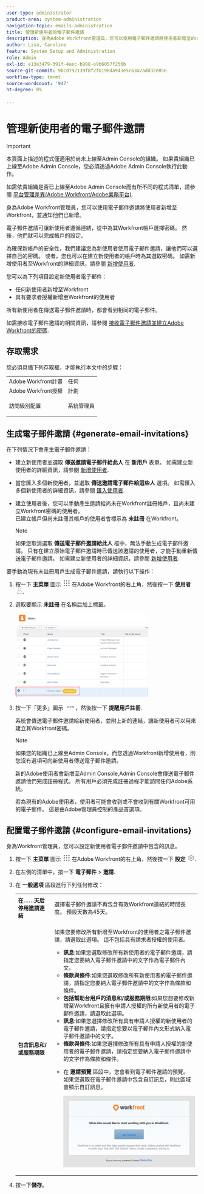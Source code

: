```yaml
---
user-type: administrator
product-area: system-administration
navigation-topic: emails-administration
title: 管理新使用者的電子郵件邀請
description: 身為Adobe Workfront管理員，您可以使用電子郵件邀請將使用者新增至Workfront，並通知他們已新增。
author: Lisa, Caroline
feature: System Setup and Administration
role: Admin
exl-id: e13e3479-391f-4aec-b998-e9b6057f256b
source-git-commit: 9bcd792139f8f2f0198da943e5c63a2add32e856
workflow-type: tm+mt
source-wordcount: '947'
ht-degree: 0%

---
```


# 管理新使用者的電子郵件邀請

<!--
<p data-mc-conditions="QuicksilverOrClassic.Draft mode">*** DON'T DELETE, DRAFT OR HIDE THIS ARTICLE. IT IS LINKED TO THE PRODUCT, THROUGH THE CONTEXT SENSITIVE HELP LINKS. **</p>
-->

>[!IMPORTANT]
>
>本頁面上描述的程式僅適用於尚未上線至Admin Console的組織。 如果貴組織已上線至Adobe Admin Console，您必須透過Adobe Admin Console執行此動作。
>
>如需依貴組織是否已上線至Adobe Admin Console而有所不同的程式清單，請參閱 [平台管理差異(Adobe Workfront/Adobe業務平台)](../../../administration-and-setup/get-started-wf-administration/actions-in-admin-console.md).

身為Adobe Workfront管理員，您可以使用電子郵件邀請將使用者新增至Workfront，並通知他們已新增。

電子郵件邀請可讓新使用者遵循連結，從中為其Workfront帳戶選擇密碼。 然後，他們就可以完成帳戶的設定。

為確保新帳戶的安全性，我們建議您為新使用者使用電子郵件邀請，讓他們可以選擇自己的密碼。 或者，您也可以在建立新使用者的帳戶時為其選取密碼。 如需新增使用者至Workfront的詳細資訊，請參閱 [新增使用者](../../../administration-and-setup/add-users/create-and-manage-users/add-users.md).

您可以為下列項目設定新使用者電子郵件：

* 任何新使用者新增至Workfront
* 具有要求者授權新增至Workfront的使用者

所有新使用者在傳送電子郵件邀請時，都會看到相同的電子郵件。

如需接收電子郵件邀請的相關資訊，請參閱 [接收電子郵件邀請並建立Adobe Workfront的密碼](../../../workfront-basics/manage-your-account-and-profile/managing-your-workfront-account/receive-email-invitations.md).

## 存取需求

您必須具備下列存取權，才能執行本文中的步驟：

<table style="table-layout:auto"> 
 <col> 
 <col> 
 <tbody> 
  <tr> 
   <td role="rowheader">Adobe Workfront計畫</td> 
   <td>任何</td> 
  </tr> 
  <tr> 
   <td role="rowheader">Adobe Workfront授權</td> 
   <td>計劃</td> 
  </tr> 
  <tr> 
   <td role="rowheader">訪問級別配置</td> 
   <td> <p>系統管理員</p> </td> 
  </tr> 
 </tbody> 
</table>

## 生成電子郵件邀請 {#generate-email-invitations}

在下列情況下會產生電子郵件邀請：

* 建立新使用者並選取 **傳送邀請電子郵件給此人** 在 **新用戶** 表單。 如需建立新使用者的詳細資訊，請參閱 [新增使用者](../../../administration-and-setup/add-users/create-and-manage-users/add-users.md).
* 當您匯入多個新使用者，並選取 **傳送邀請電子郵件給這些人** 選項。 如需匯入多個新使用者的詳細資訊，請參閱 [匯入使用者](../../../administration-and-setup/add-users/create-and-manage-users/import-users.md).
* 建立使用者後，您可以手動產生邀請給尚未在Workfront註冊帳戶，且尚未建立Workfront密碼的使用者。\
   已建立帳戶但尚未註冊其帳戶的使用者會標示為 **未註冊** 在Workfront。

   >[!NOTE]
   >
   >如果您取消選取 **傳送電子郵件邀請給此人** 框中，無法手動生成電子郵件邀請。 只有在建立原始電子郵件邀請時已傳送該邀請的使用者，才能手動重新傳送電子郵件邀請。 如需建立新使用者的詳細資訊，請參閱 [新增使用者](../../../administration-and-setup/add-users/create-and-manage-users/add-users.md).

要手動為現有未註冊用戶生成電子郵件邀請，請執行以下操作：

1. 按一下 **主菜單** 圖示 ![](assets/main-menu-icon.png) 在Adobe Workfront的右上角，然後按一下 **使用者** ![](assets/users-icon-in-main-menu.png).
1. 選取要顯示 **未註冊** 在名稱后加上標籤。

   ![](assets/unreg-user-qs-350x221.png)

1. 按一下「更多」圖示 ![](assets/more-icon.png)，然後按一下 **提醒用戶註冊**.

   系統會傳送電子郵件邀請給新使用者，並附上新的連結，讓新使用者可以用來建立其Workfront密碼。

   >[!NOTE]
   >
   >如果您的組織已上線至Admin Console，而您透過Workfront新增使用者，則您沒有選項可向新使用者傳送電子郵件邀請。
   >
   >新的Adobe使用者會新增至Admin Console,Admin Console會傳送電子郵件邀請他們完成註冊程式。 所有用戶必須完成註冊過程才能訪問任何Adobe系統。
   >
   >若為現有的Adobe使用者，使用者可能會收到或不會收到有關Workfront可用的電子郵件。 這是由Adobe管理員控制的產品首選項。

## 配置電子郵件邀請 {#configure-email-invitations}

身為Workfront管理員，您可以設定新使用者電子郵件邀請中包含的訊息。

1. 按一下 **主菜單** 圖示 ![](assets/main-menu-icon.png) 在Adobe Workfront的右上角，然後按一下 **設定** ![](assets/gear-icon-settings.png).

1. 在左側的清單中，按一下 **電子郵件** > **邀請**.

1. 在 **一般選項** 區段進行下列任何修改：

   <table style="table-layout:auto"> 
    <col> 
    <col> 
    <tbody> 
     <tr> 
      <td role="rowheader"><strong>在……天后停用邀請連結</strong> </td> 
      <td> <p>選擇電子郵件邀請不再包含有效Workfront連結的時間長度。 預設天數為45天。</p> </td> 
     </tr> 
     <tr> 
      <td role="rowheader"><strong>包含訊息和/或服務期限</strong> </td> 
      <td> <p>如果您要修改所有新增至Workfront的使用者之電子郵件邀請，請選取此選項。 這不包括具有請求者授權的使用者。</p> 
       <ul> 
        <li><strong>訊息</strong>:如果您選取修改所有新使用者的電子郵件邀請，請指定您要納入電子郵件邀請中的文字作為電子郵件內文。</li> 
        <li><strong>條款與條件</strong>:如果您選取修改所有新使用者的電子郵件邀請，請指定您要納入電子郵件邀請中的文字作為條款和條件。<br></li> 
        <li><strong>包括幫助台用戶的消息和/或服務期限</strong>:如果您想要修改新增至Workfront且擁有申請人授權的所有新使用者的電子郵件邀請，請選取此選項。</li> 
        <li><strong>訊息</strong>:如果您選擇修改所有具有申請人授權的新使用者的電子郵件邀請，請指定您要以電子郵件內文形式納入電子郵件邀請中的文字。</li> 
        <li><strong>條款與條件</strong>:如果您選擇修改所有具有申請人授權的新使用者的電子郵件邀請，請指定您要納入電子郵件邀請中的文字作為條款和條件。<br></li> 
        <li> <p>在 <strong>邀請預覽</strong> 區段中，您會看到電子郵件邀請的預覽。 如果您選取在電子郵件邀請中包含自訂訊息，則此區域會顯示自訂訊息。</p> <p> <img src="assets/email-invitation-for-all-users-preview-qs-350x190.png" style="width: 350;height: 190;"> </p> </li> 
       </ul> </td> 
     </tr> 
    </tbody> 
   </table>

1. 按一下&#x200B;**儲存**。
